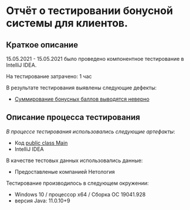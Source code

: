 # Отчёт о тестировании бонусной системы для клиентов.

## Краткое описание

15.05.2021 - 15.05.2021 было проведено компонентное тестирование в IntelliJ IDEA.

На тестирование затрачено: 1 час

В результате тестирования выявлены следующие дефекты:
* [Суммирование бонусных баллов выводятся неверно](https://github.com/KuliakQA/Java1.2-2/issues/1#issue-892399385)

## Описание процесса тестирования

*В процессе тестирования использовались следующие артефакты*:

* Код [public class Main](https://raw.githubusercontent.com/KuliakQA/Java1.2-2/master/src/Main.java)
* IntelliJ IDEA


В качестве тестовых данных использовались данные:
* Предоставленые компанией Нетология

Тестирование производилось в следующем окружении:
* Windows 10 / процессор x64 / Сборка ОС 19041.928
* версия Java: 11.0.10+9